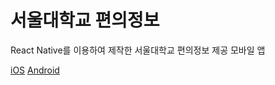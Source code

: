 # 서울대학교 편의정보
React Native를 이용하여 제작한 서울대학교 편의정보 제공 모바일 앱

[iOS](https://apps.apple.com/kr/app/%EC%84%9C%EC%9A%B8%EB%8C%80%ED%95%99%EA%B5%90-%ED%8E%B8%EC%9D%98%EC%A0%95%EB%B3%B4/id1492654572)
[Android](https://play.google.com/store/apps/details?id=com.snuinfo)
